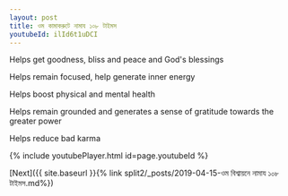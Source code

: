 ```yaml
---
layout: post
title: ওম কামাকরুটে নামায ১০৮ টাইমস
youtubeId: ilId6t1uDCI
---
```

 
 
Helps get goodness, bliss and peace and God's blessings
 
Helps remain focused, help generate inner energy 
 
Helps boost physical and mental health 
 
Helps remain grounded and generates a sense of gratitude towards the greater power 
 
Helps reduce bad karma
 
 
 
 


{% include youtubePlayer.html id=page.youtubeId %}
 
[Next]({{ site.baseurl }}{% link  split2/_posts/2019-04-15-ওম বিশ্বায়নে নামায ১০৮ টাইমস.md%})
 
